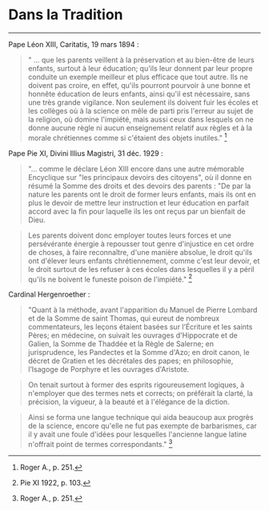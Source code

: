 # Dans la Tradition

***

Pape Léon XIII, Caritatis, 19 mars 1894 :

> " ... que les parents veillent à la préservation et au bien-être de leurs enfants, surtout à leur éducation; qu'ils leur donnent par leur propre conduite un exemple meilleur et plus efficace que tout autre. Ils ne doivent pas croire, en effet, qu'ils pourront pourvoir à une bonne et honnête éducation de leurs enfants, ainsi qu'il est nécessaire, sans une très grande vigilance. Non seulement ils doivent fuir les écoles et les collèges où à la science on mêle de parti pris l'erreur au sujet de la religion, où domine l'impiété, mais aussi ceux dans lesquels on ne donne aucune règle ni aucun enseignement relatif aux règles et à la morale chrétiennes comme si c'étaient des objets inutiles." [^1]

[^1]: Roger A., p. 251.

Pape Pie XI, Divini Illius Magistri, 31 déc. 1929 :
 
> "... comme le déclare Léon XIII encore dans une autre mémorable Encyclique sur "les principaux devoirs des citoyens", où il donne en résumé la Somme des droits et des devoirs des parents : "De par la nature les parents ont le droit de former leurs enfants, mais ils ont en plus le devoir de mettre leur instruction et leur éducation en parfait accord avec la fin pour laquelle ils les ont reçus par un bienfait de Dieu. 

> Les parents doivent donc employer toutes leurs forces et une persévérante énergie à repousser tout genre d'injustice en cet ordre de choses, à faire reconnaître, d'une manière absolue, le droit qu'ils ont d'élever leurs enfants chrétiennement, comme c'est leur devoir, et le droit surtout de les refuser à ces écoles dans lesquelles il y a péril qu'ils ne boivent le funeste poison de l'impiété." [^2]

[^2]: Pie XI 1922, p. 103.

Cardinal Hergenroether :

> "Quant à la méthode, avant l'apparition du Manuel de Pierre Lombard et de la Somme de saint Thomas, qui eureut de nombreux commentateurs, les leçons étaient basées sur l’Écriture et les saints Pères; en médecine, on suivait les ouvrages d'Hippocrate et de Galien, la Somme de Thaddée et la Règle de Salerne; en jurisprudence, les Pandectes et la Somme d'Azo; en droit canon, le décret de Gratien et les décrétales des papes; en philosophie, l’Isagoge de Porphyre et les ouvrages d'Aristote. 

> On tenait surtout à former des esprits rigoureusement logiques, à n'employer que des termes nets et corrects; on préférait la clarté, la précision, la vigueur, à la beauté et à l'élégance de la diction. 

> Ainsi se forma une langue technique qui aida beaucoup aux progrès de la science, encore qu'elle ne fut pas exempte de barbarismes, car il y avait une foule d'idées pour lesquelles l'ancienne langue latine n'offrait point de termes correspondants." [^1]

[^1]: Bélet 1888, p. 257.

